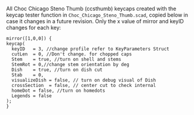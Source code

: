 All Choc Chicago Steno Thumb (ccsthumb) keycaps created with the keycap tester function in `Choc_Chicago_Steno_Thumb.scad`, copied below in case it changes in a future revision. Only the x value of mirror and keyID changes for each key:

```
mirror([1,0,0]) {
keycap(
  keyID   = 3, //change profile refer to KeyParameters Struct
  cutLen  = 0, //Don't change. for chopped caps
  Stem    = true, //turn on shell and stems
  StemRot = 0,//change stem orientation by deg
  Dish    = true, //turn on dish cut
  Stab    = 0, 
  visualizeDish = false, // turn on debug visual of Dish 
  crossSection  = false, // center cut to check internal
  homeDot = false, //turn on homedots
  Legends = false
); 
}
```
